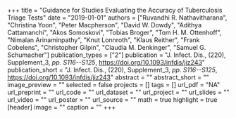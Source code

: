 +++
title = "Guidance for Studies Evaluating the Accuracy of Tuberculosis Triage Tests"
date = "2019-01-01"
authors = ["Ruvandhi R. Nathavitharana", "Christina Yoon", "Peter Macpherson", "David W. Dowdy", "Adithya Cattamanchi", "Akos Somoskovi", "Tobias Broger", "Tom H. M. Ottenhoff", "Nimalan Arinaminpathy", "Knut Lonnroth", "Klaus Reither", "Frank Cobelens", "Christopher Gilpin", "Claudia M. Denkinger", "Samuel G. Schumacher"]
publication_types = ["2"]
publication = "J. Infect. Dis., (220), Supplement\_3, _pp. S116--S125_, https://doi.org/10.1093/infdis/jiz243"
publication_short = "J. Infect. Dis., (220), Supplement\_3, _pp. S116--S125_, https://doi.org/10.1093/infdis/jiz243"
abstract = ""
abstract_short = ""
image_preview = ""
selected = false
projects = []
tags = []
url_pdf = "NA"
url_preprint = ""
url_code = ""
url_dataset = ""
url_project = ""
url_slides = ""
url_video = ""
url_poster = ""
url_source = ""
math = true
highlight = true
[header]
image = ""
caption = ""
+++
